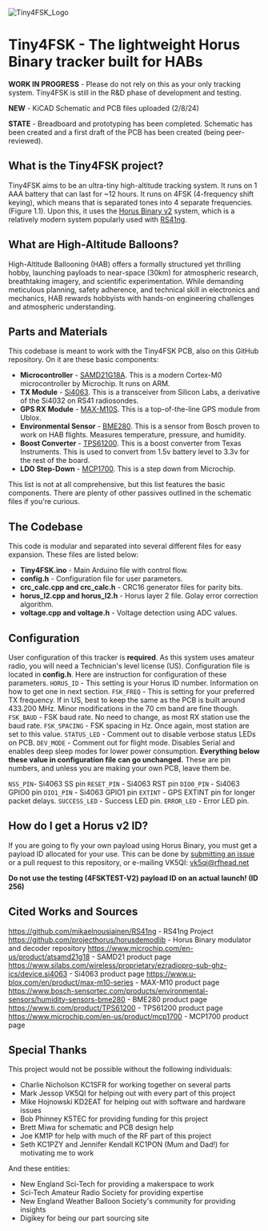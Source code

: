 ![Tiny4FSK_Logo](https://github.com/New-England-Weather-Balloon-Society/Tiny4FSK/assets/66796793/ab7b77fc-2d4b-4a5b-8a1d-bdfebb96c139)
# Tiny4FSK - The lightweight Horus Binary tracker built for HABs

**WORK IN PROGRESS** - Please do not rely on this as your only tracking system. Tiny4FSK is still in the R&D phase of development and testing.

**NEW** - KiCAD Schematic and PCB files uploaded (2/8/24)

**STATE** - Breadboard and prototyping has been completed. Schematic has been created and a first draft of the PCB has been created (being peer-reviewed).

## What is the Tiny4FSK project?
Tiny4FSK aims to be an ultra-tiny high-altitude tracking system. It runs on 1 AAA battery that can last for ~12 hours. It runs on 4FSK (4-frequency shift keying), which means that is separated tones into 4 separate frequencies. (Figure 1.1). Upon this, it uses the [Horus Binary v2](https://github.com/projecthorus/horusdemodlib/wiki/2---Modem-Details#horus-binary-v1-mode-4-fsk) system, which is a relatively modern system popularly used with [RS41ng](https://github.com/mikaelnousiainen/RS41ng).

## What are High-Altitude Balloons?

High-Altitude Ballooning (HAB) offers a formally structured yet thrilling hobby, launching payloads to near-space (30km) for atmospheric research, breathtaking imagery, and scientific experimentation. While demanding meticulous planning, safety adherence, and technical skill in electronics and mechanics, HAB rewards hobbyists with hands-on engineering challenges and atmospheric understanding.

## Parts and Materials
This codebase is meant to work with the Tiny4FSK PCB, also on this GitHub repository. On it are these basic components:

 - **Microcontroller** - [SAMD21G18A](https://www.microchip.com/en-us/product/atsamd21g18). This is a modern Cortex-M0 microcontroller by Microchip. It runs on ARM.
 - **TX Module** - [Si4063](https://www.silabs.com/wireless/proprietary/ezradiopro-sub-ghz-ics/device.si4063?tab=specs). This is a transceiver from Silicon Labs, a derivative of the Si4032 on RS41 radiosondes.
 - **GPS RX Module** - [MAX-M10S](https://www.u-blox.com/en/product/max-m10-series). This is a top-of-the-line GPS module from Ublox.
 - **Environmental Sensor** - [BME280](https://www.bosch-sensortec.com/products/environmental-sensors/humidity-sensors-bme280/). This is a sensor from Bosch proven to work on HAB flights. Measures temperature, pressure, and humidity.
 - **Boost Converter** - [TPS61200](https://www.ti.com/product/TPS61200). This is a boost converter from Texas Instruments. This is used to convert from 1.5v battery level to 3.3v for the rest of the board.
 - **LDO Step-Down** - [MCP1700](https://www.microchip.com/en-us/product/mcp1700). This is a step down from Microchip.

This list is not at all comprehensive, but this list features the basic components. There are plenty of other passives outlined in the schematic files if you're curious.

## The Codebase
This code is modular and separated into several different files for easy expansion. These files are listed below:

 - **Tiny4FSK.ino** - Main Arduino file with control flow.
 - **config.h** - Configuration file for user parameters.
 - **crc_calc.cpp and crc_calc.h** - CRC16 generator files for parity bits.
 - **horus_l2.cpp and horus_l2.h** - Horus layer 2 file. Golay error correction algorithm.
 - **voltage.cpp and voltage.h** - Voltage detection using ADC values.

## Configuration
User configuration of this tracker is **required**. As this system uses amateur radio, you will need a Technician's level license (US). Configuration file is located in **config.h**. Here are instruction for configuration of these parameters.
`HORUS_ID` - This setting is your Horus ID number. Information on how to get one in next section.
`FSK_FREQ` - This is setting for your preferred TX frequency. If in US, best to keep the same as the PCB is built around 433.200 MHz. Minor modifications in the 70 cm band are fine though.
`FSK_BAUD` - FSK baud rate. No need to change, as most RX station use the baud rate. 
`FSK_SPACING` - FSK spacing in Hz. Once again, most station are set to this value.
`STATUS_LED` - Comment out to disable verbose status LEDs on PCB.
`DEV_MODE` - Comment out for flight mode. Disables Serial and enables deep sleep modes for lower power consumption.
**Everything below these value in configuration file can go unchanged.** These are pin numbers, and unless you are making your own PCB, leave them be.

`NSS_PIN`- Si4063 SS pin
`RESET_PIN` - Si4063 RST pin
`DIO0_PIN` - Si4063 GPIO0 pin
`DIO1_PIN` - Si4063 GPIO1 pin
`EXTINT` - GPS EXTINT pin for longer packet delays.
`SUCCESS_LED` - Success LED pin.
`ERROR_LED` - Error LED pin.

## How do I get a Horus v2 ID?
If you are going to fly your own payload using Horus Binary, you must get a payload ID allocated for your use. This can be done by  [submitting an issue](https://github.com/projecthorus/horusdemodlib/issues/new/choose)  or a pull request to this repository, or e-mailing VK5QI: vk5qi@rfhead.net

**Do not use the testing (4FSKTEST-V2) payload ID on an actual launch! (ID 256)**
## Cited Works and Sources
https://github.com/mikaelnousiainen/RS41ng - RS41ng Project
https://github.com/projecthorus/horusdemodlib - Horus Binary modulator and decoder repository
https://www.microchip.com/en-us/product/atsamd21g18 - SAMD21 product page
https://www.silabs.com/wireless/proprietary/ezradiopro-sub-ghz-ics/device.si4063 - Si4063 product page
https://www.u-blox.com/en/product/max-m10-series - MAX-M10 product page
https://www.bosch-sensortec.com/products/environmental-sensors/humidity-sensors-bme280 - BME280 product page
https://www.ti.com/product/TPS61200 - TPS61200 product page
https://www.microchip.com/en-us/product/mcp1700 - MCP1700 product page

## Special Thanks
This project would not be possible without the following individuals:
 - Charlie Nicholson KC1SFR for working together on several parts
 - Mark Jessop VK5QI for helping out with every part of this project
 - Mike Hojnowski KD2EAT for helping out with software and hardware issues
 - Bob Phinney K5TEC for providing funding for this project
 - Brett Miwa for schematic and PCB design help
 - Joe KM1P for help with much of the RF part of this project
 - Seth KC1PZY and Jennifer Kendall KC1PON (Mum and Dad!) for motivating me to work

And these entities:

 - New England Sci-Tech for providing a makerspace to work
 - Sci-Tech Amateur Radio Society for providing expertise
 - New England Weather Balloon Society's community for providing insights
 - Digikey for being our part sourcing site
